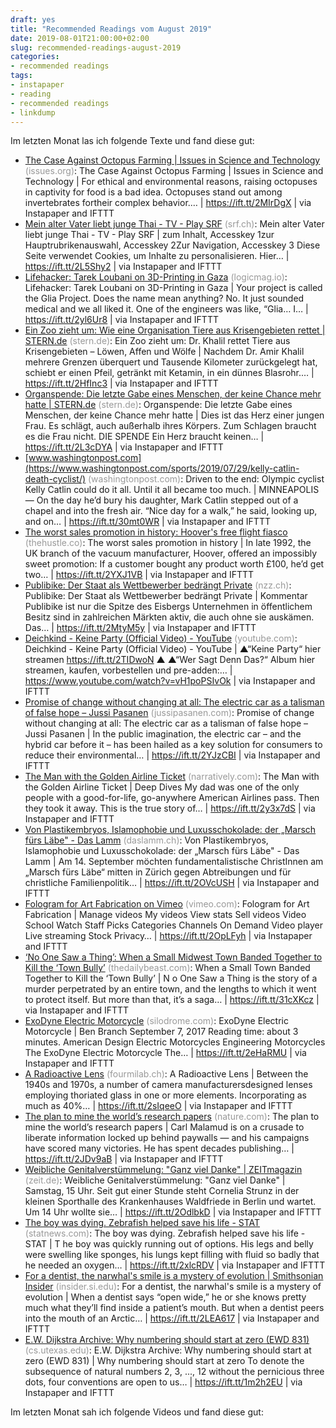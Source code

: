 ```yaml
---
draft: yes
title: "Recommended Readings vom August 2019"
date: 2019-08-01T21:00:00+02:00
slug: recommended-readings-august-2019
categories:
- recommended readings
tags:
- instapaper
- reading
- recommended readings
- linkdump
---
```


Im letzten Monat las ich folgende Texte und fand diese gut:

- [The Case Against Octopus Farming | Issues in Science and Technology](https://issues.org/the-case-against-octopus-farming/) <span style="color: #999999;">(issues.org)</span>: The Case Against Octopus Farming | Issues in Science and Technology | For ethical and environmental reasons, raising octopuses in captivity for food is a bad idea. Octopuses stand out among invertebrates fortheir complex behavior.… | https://ift.tt/2MIrDgX | via Instapaper and IFTTT
- [Mein alter Vater liebt junge Thai - TV - Play SRF](https://www.srf.ch/play/tv/dok/video/mein-alter-vater-liebt-junge-thai?id=b6275554-f9df-4a7f-8688-c2099754b709) <span style="color: #999999;">(srf.ch)</span>: Mein alter Vater liebt junge Thai - TV - Play SRF | zum Inhalt, Accesskey 1zur Hauptrubrikenauswahl, Accesskey 2Zur Navigation, Accesskey 3 Diese Seite verwendet Cookies, um Inhalte zu personalisieren. Hier… | https://ift.tt/2L5Shy2 | via Instapaper and IFTTT
- [Lifehacker: Tarek Loubani on 3D-Printing in Gaza](https://logicmag.io/bodies/tarek-loubani-on-3d-printing-in-gaza/) <span style="color: #999999;">(logicmag.io)</span>: Lifehacker: Tarek Loubani on 3D-Printing in Gaza | Your project is called the Glia Project. Does the name mean anything? No. It just sounded medical and we all liked it. One of the engineers was like, “Glia… I… | https://ift.tt/2yl6Ur8 | via Instapaper and IFTTT
- [Ein Zoo zieht um: Wie eine Organisation Tiere aus Krisengebieten rettet | STERN.de](https://www.stern.de/panorama/weltgeschehen/ein-zoo-zieht-um--wie-eine-organisation-tiere-aus-krisengebieten-rettet-8837198.html) <span style="color: #999999;">(stern.de)</span>: Ein Zoo zieht um: Dr. Khalil rettet Tiere aus Krisengebieten – Löwen, Affen und Wölfe | Nachdem Dr. Amir Khalil mehrere Grenzen überquert und Tausende Kilometer zurückgelegt hat, schiebt er einen Pfeil, getränkt mit Ketamin, in ein dünnes Blasrohr.… | https://ift.tt/2HfInc3 | via Instapaper and IFTTT
- [Organspende: Die letzte Gabe eines Menschen, der keine Chance mehr hatte | STERN.de](https://www.stern.de/gesundheit/organspende--die-letzte-gabe-eines-menschen--der-keine-chance-mehr-hatte-8698856.html) <span style="color: #999999;">(stern.de)</span>: Organspende: Die letzte Gabe eines Menschen, der keine Chance mehr hatte | Dies ist das Herz einer jungen Frau. Es schlägt, auch außerhalb ihres Körpers. Zum Schlagen braucht es die Frau nicht. DIE SPENDE Ein Herz braucht keinen… | https://ift.tt/2L3cDYA | via Instapaper and IFTTT
- [www.washingtonpost.com](https://www.washingtonpost.com/sports/2019/07/29/kelly-catlin-death-cyclist/) <span style="color: #999999;">(washingtonpost.com)</span>: Driven to the end: Olympic cyclist Kelly Catlin could do it all. Until it all became too much. | MINNEAPOLIS — On the day he’d bury his daughter, Mark Catlin stepped out of a chapel and into the fresh air. “Nice day for a walk,” he said, looking up, and on… | https://ift.tt/30mt0WR | via Instapaper and IFTTT
- [The worst sales promotion in history: Hoover's free flight fiasco](https://thehustle.co/the-worst-sales-promotion-in-history/) <span style="color: #999999;">(thehustle.co)</span>: The worst sales promotion in history | In late 1992, the UK branch of the vacuum manufacturer, Hoover, offered an impossibly sweet promotion: If a customer bought any product worth £100, he’d get two… | https://ift.tt/2YXJ1VB | via Instapaper and IFTTT
- [Publibike: Der Staat als Wettbewerber bedrängt Private](https://www.nzz.ch/meinung/publibike-der-staat-als-wettbewerber-bedraengt-private-ld.1435416) <span style="color: #999999;">(nzz.ch)</span>: Publibike: Der Staat als Wettbewerber bedrängt Private | Kommentar Publibike ist nur die Spitze des Eisbergs Unternehmen in öffentlichem Besitz sind in zahlreichen Märkten aktiv, die auch ohne sie auskämen. Das… | https://ift.tt/2MtyM5y | via Instapaper and IFTTT
- [Deichkind - Keine Party (Official Video) - YouTube](https://www.youtube.com/watch?v=vH1poPSIvOk) <span style="color: #999999;">(youtube.com)</span>: Deichkind - Keine Party (Official Video) - YouTube | ▲“Keine Party“ hier streamen https://ift.tt/2TIDwoN ▲ ▲“Wer Sagt Denn Das?“ Album hier streamen, kaufen, vorbestellen und pre-adden:… | https://www.youtube.com/watch?v=vH1poPSIvOk | via Instapaper and IFTTT
- [Promise of change without changing at all: The electric car as a talisman of false hope – Jussi Pasanen](https://www.jussipasanen.com/electric-cars-promise-change-without-changing/) <span style="color: #999999;">(jussipasanen.com)</span>: Promise of change without changing at all: The electric car as a talisman of false hope – Jussi Pasanen | In the public imagination, the electric car – and the hybrid car before it – has been hailed as a key solution for consumers to reduce their environmental… | https://ift.tt/2YJzCBI | via Instapaper and IFTTT
- [The Man with the Golden Airline Ticket](https://narratively.com/the-man-with-the-golden-airline-ticket/) <span style="color: #999999;">(narratively.com)</span>: The Man with the Golden Airline Ticket | Deep Dives My dad was one of the only people with a good-for-life, go-anywhere American Airlines pass. Then they took it away. This is the true story of… | https://ift.tt/2y3x7dS | via Instapaper and IFTTT
- [Von Plastikembryos, Islamophobie und Luxusschokolade: der „Marsch fürs Läbe" - Das Lamm](https://daslamm.ch/von-plastikembryos-islamophobie-und-luxusschokolade-der-marsch-fuers-laebe/) <span style="color: #999999;">(daslamm.ch)</span>: Von Plastikembryos, Islamophobie und Luxusschokolade: der „Marsch fürs Läbe" - Das Lamm | Am 14. September möchten fundamentalistische ChristInnen am „Marsch fürs Läbe“ mitten in Zürich gegen Abtreibungen und für christliche Familienpolitik… | https://ift.tt/2OVcUSH | via Instapaper and IFTTT
- [Fologram for Art Fabrication on Vimeo](https://vimeo.com/292871179) <span style="color: #999999;">(vimeo.com)</span>: Fologram for Art Fabrication | Manage videos My videos View stats Sell videos Video School Watch Staff Picks Categories Channels On Demand Video player Live streaming Stock Privacy… | https://ift.tt/2OpLFyh | via Instapaper and IFTTT
- [‘No One Saw a Thing’: When a Small Midwest Town Banded Together to Kill the ‘Town Bully’](https://www.thedailybeast.com/no-one-saw-a-thing-when-a-small-midwest-town-banded-together-to-kill-the-town-bully) <span style="color: #999999;">(thedailybeast.com)</span>: When a Small Town Banded Together to Kill the ‘Town Bully’ | N o One Saw a Thing is the story of a murder perpetrated by an entire town, and the lengths to which it went to protect itself. But more than that, it’s a saga… | https://ift.tt/31cXKcz | via Instapaper and IFTTT
- [ExoDyne Electric Motorcycle](https://silodrome.com/exodyne-electric-motorcycle/) <span style="color: #999999;">(silodrome.com)</span>: ExoDyne Electric Motorcycle | Ben Branch September 7, 2017 Reading time: about 3 minutes. American Design Electric Motorcycles Engineering Motorcycles The ExoDyne Electric Motorcycle The… | https://ift.tt/2eHaRMU | via Instapaper and IFTTT
- [A Radioactive Lens](https://www.fourmilab.ch/documents/radiation/lens/) <span style="color: #999999;">(fourmilab.ch)</span>: A Radioactive Lens | Between the 1940s and 1970s, a number of camera manufacturersdesigned lenses employing thoriated glass in one or more elements. Incorporating as much as 40%… | https://ift.tt/2sIqeeO | via Instapaper and IFTTT
- [The plan to mine the world’s research papers](https://www.nature.com/articles/d41586-019-02142-1?error=cookies_not_supported&amp;code=10c33c87-c37e-4bff-b29d-9b9642ad086c) <span style="color: #999999;">(nature.com)</span>: The plan to mine the world’s research papers | Carl Malamud is on a crusade to liberate information locked up behind paywalls — and his campaigns have scored many victories. He has spent decades publishing… | https://ift.tt/2JDv9aB | via Instapaper and IFTTT
- [Weibliche Genitalverstümmelung: "Ganz viel Danke" | ZEITmagazin](https://www.zeit.de/zeit-magazin/2019/30/weibliche-genitalverstuemmelung-beschneidung-frauen-klinik) <span style="color: #999999;">(zeit.de)</span>: Weibliche Genitalverstümmelung: "Ganz viel Danke" | Samstag, 15 Uhr. Seit gut einer Stunde steht Cornelia Strunz in der kleinen Sporthalle des Krankenhauses Waldfriede in Berlin und wartet. Um 14 Uhr wollte sie… | https://ift.tt/2OdlbkD | via Instapaper and IFTTT
- [The boy was dying. Zebrafish helped save his life - STAT](https://www.statnews.com/2019/07/01/precision-medicine-zebrafish-helped-save-boys-life/) <span style="color: #999999;">(statnews.com)</span>: The boy was dying. Zebrafish helped save his life - STAT | T he boy was quickly running out of options. His legs and belly were swelling like sponges, his lungs kept filling with fluid so badly that he needed an oxygen… | https://ift.tt/2xlcRDV | via Instapaper and IFTTT
- [For a dentist, the narwhal's smile is a mystery of evolution | Smithsonian Insider](https://insider.si.edu/2012/04/for-dentist-the-narwhals-smile-is-a-mystery-of-evolution/) <span style="color: #999999;">(insider.si.edu)</span>: For a dentist, the narwhal's smile is a mystery of evolution | When a dentist says “open wide,” he or she knows pretty much what they’ll find inside a patient’s mouth. But when a dentist peers into the mouth of an Arctic… | https://ift.tt/2LEA617 | via Instapaper and IFTTT
- [E.W. Dijkstra Archive: Why numbering should start at zero (EWD 831)](https://www.cs.utexas.edu/users/EWD/transcriptions/EWD08xx/EWD831.html) <span style="color: #999999;">(cs.utexas.edu)</span>: E.W. Dijkstra Archive: Why numbering should start at zero (EWD 831) | Why numbering should start at zero To denote the subsequence of natural numbers 2, 3, ..., 12 without the pernicious three dots, four conventions are open to us… | https://ift.tt/1m2h2EU | via Instapaper and IFTTT

Im letzten Monat sah ich folgende Videos und fand diese gut:
